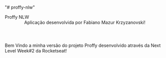 "# proffy-nlw" 
<head> Proffy NLW </head>

<header> Aplicação desenvolvida por Fabiano Mazur Krzyzanovski! </header>

<body>Bem Vindo a minha versão do projeto Proffy desenvolvido através da Next Level Week#2 da Rocketseat!</body>
